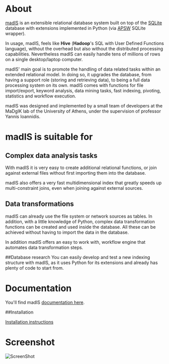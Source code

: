 # About

[madIS](http://madgik.github.io/madis) is an extensible relational database system built on top of the [SQLite](http://www.sqlite.org/) database with extensions implemented in Python (via [APSW](https://github.com/rogerbinns/apsw) SQLite wrapper).

In usage, madIS, feels like **Hive** (**Hadoop**'s SQL with User Defined Functions language), without the overhead but also without the distributed processing capabilities. Nevertheless madIS can easily handle tens of millions of rows on a single desktop/laptop computer.

madIS' main goal is to promote the handling of data related tasks within an extended relational model. In doing so, it upgrades the database, from having a support role (storing and retrieving data), to being a full data processing system on its own. madIS comes with functions for file import/export, keyword analysis, data mining tasks, fast indexing, pivoting, statistics and workflow execution.

madIS was designed and implemented by a small team of developers at the MaDgIK lab of the University of Athens, under the supervision of professor Yannis Ioannidis.

# madIS is suitable for
## Complex data analysis tasks

With madIS it is very easy to create additional relational functions, or join against external files without first importing them into the database.

madIS also offers a very fast multidimensional index that greatly speeds up multi-constraint joins, even when joining against external sources.

## Data transformations
madIS can already use the file system or network sources as tables. In addition, with a little knowledge of Python, complex data transformation functions can be created and used inside the database. All these can be achieved without having to import the data in the database.

In addition madIS offers an easy to work with, workflow engine that automates data transformation steps.

##Database research
You can easily develop and test a new indexing structure with madIS, as it uses Python for its extensions and already has plenty of code to start from.

# Documentation

You'll find madIS [documentation here](http://madgik.github.io/madis).

##Installation

[Installation instructions](http://madgik.github.io/madis/install.html)

# Screenshot

![ScreenShot](madis-screen.png)
